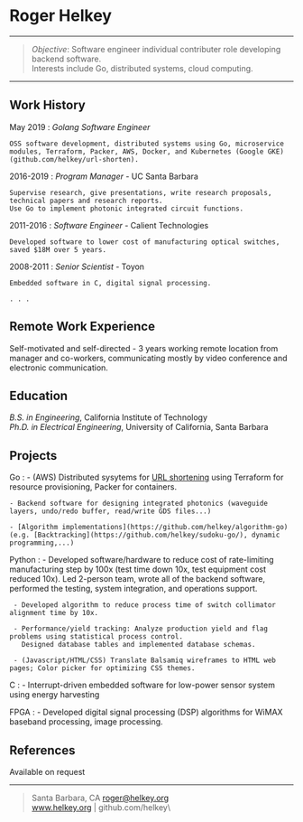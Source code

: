 >
Roger Helkey
=========================

----

> <i>Objective</i>: Software engineer individual contributer role developing backend software.\
>    Interests include Go, distributed systems, cloud computing.

----


Work History
----------

May 2019
:   <i>Golang Software Engineer</i>

    OSS software development, distributed systems using Go, microservice modules, Terraform, Packer, AWS, Docker, and Kubernetes (Google GKE) (github.com/helkey/url-shorten).

2016-2019
:   <i>Program Manager</i> - UC Santa Barbara

    Supervise research, give presentations, write research proposals, technical papers and research reports.
    Use Go to implement photonic integrated circuit functions.

2011-2016
:   <i>Software Engineer</i> - Calient Technologies

    Developed software to lower cost of manufacturing optical switches, saved $18M over 5 years. 

2008-2011
:    <i>Senior Scientist</i> - Toyon

    Embedded software in C, digital signal processing.

    . . .


Remote Work Experience
------------
Self-motivated and self-directed - 3 years working remote location from manager and co-workers, 
  communicating mostly by video conference and electronic communication.


Education
---------
<i>B.S. in Engineering</i>, California Institute of Technology\
<i>Ph.D. in Electrical Engineering</i>, University of California, Santa Barbara


Projects
------------
Go
:   - (AWS) Distributed sysytems for [URL shortening](https://github.com/helkey/url-shorten) using Terraform for resource provisioning, Packer for containers.

    - Backend software for designing integrated photonics (waveguide layers, undo/redo buffer, read/write GDS files...)

    - [Algorithm implementations](https://github.com/helkey/algorithm-go) (e.g. [Backtracking](https://github.com/helkey/sudoku-go/), dynamic programming,...)
 
Python
:    - Developed software/hardware to reduce cost of rate-limiting manufacturing step by 100x 
            (test time down 10x, test equipment cost reduced 10x).
	 Led 2-person team, wrote all of the backend software, performed the testing, 
	 system integration, and operations support.

     - Developed algorithm to reduce process time of switch collimator alignment time by 10x.

     - Performance/yield tracking: Analyze production yield and flag problems using statistical process control.
       Designed database tables and implemented database schemas.

     - (Javascript/HTML/CSS) Translate Balsamiq wireframes to HTML web pages; Color picker for optimizing CSS themes.

C
:   - Interrupt-driven embedded software for low-power sensor system using energy harvesting

FPGA
:   - Developed digital signal processing (DSP) algorithms for WiMAX baseband processing, image processing. 





References
------------
Available on request

----
> Santa Barbara, CA
> <roger@helkey.org>\
> www.helkey.org | github.com/helkey\

